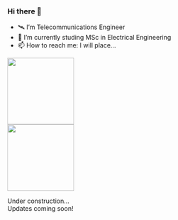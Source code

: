 ### Hi there 👋

- 🛰️ I’m Telecommunications Engineer
- 🌱 I’m currently studing MSc in Electrical Engineering
- 📫 How to reach me: I will place...

<div align="left">
  <a href="https://github.com/yag0x1">
  <img height="150em" src="https://github-readme-stats.vercel.app/api?username=yag0x1&show_icons=true&theme=dark&include_all_commits=true&count_private=true"/>
</div>
  
<div align="left">
  <a href="https://github.com/yag0x1">
  <img height="150em" src="https://github-readme-stats.vercel.app/api/top-langs/?username=yag0x1&layout=compact&count_private=true&theme=dark"/>    
</div>
  
<a> Under construction... </a>\
<a1> Updates coming soon! </a1>
